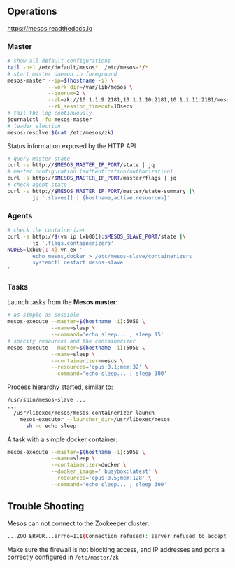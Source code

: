 

## Operations

<https://mesos.readthedocs.io>

### Master

```bash
# show all default configurations
tail -n+1 /etc/default/mesos*  /etc/mesos-*/*       
# start master daemon in foreground 
mesos-master --ip=$(hostname -i) \
             --work_dir=/var/lib/mesos \
             --quorum=2 \
             --zk=zk://10.1.1.9:2181,10.1.1.10:2181,10.1.1.11:2181/mesos \
             --zk_session_timeout=10secs
# tail the log continuously
journalctl -fu mesos-master
# leader election
mesos-resolve $(cat /etc/mesos/zk)
```

Status information exposed by the HTTP API

```bash
# query master state
curl -s http://$MESOS_MASTER_IP_PORT/state | jq
# master configuration (authentication/authorization)
curl -s http://$MESOS_MASTER_IP_PORT/master/flags | jq
# check agent state
curl -s http://$MESOS_MASTER_IP_PORT/master/state-summary |\
        jq '.slaves[] | {hostname,active,resources}'
```

### Agents

```bash
# check the containerizer
curl -s http://$(vm ip lxb001):$MESOS_SLAVE_PORT/state |\
        jq '.flags.containerizers'
NODES=lxb00[1-4] vn ex '
        echo mesos,docker > /etc/mesos-slave/containerizers
        systemctl restart mesos-slave
'
```

### Tasks

Launch tasks from the **Mesos master**:

```bash
# as simple as possible
mesos-execute --master=$(hostname -i):5050 \
              --name=sleep \
              --command='echo sleep... ; sleep 15'
# specify resources and the containerizer
mesos-execute --master=$(hostname -i):5050 \
              --name=sleep \
              --containerizer=mesos \
              --resources='cpus:0.1;mem:32' \
              --command='echo sleep... ; sleep 300'
```

Process hierarchy started, similar to: 

```bash
/usr/sbin/mesos-slave ...
...
  /usr/libexec/mesos/mesos-containerizer launch
    mesos-executor --launcher_dir=/usr/libexec/mesos
      sh -c echo sleep
```

A task with a simple docker container:

```bash
mesos-execute --master=$(hostname -i):5050 \
              --name=sleep \
              --containerizer=docker \
              --docker_image=' busybox:latest' \
              --resources='cpus:0.5;mem:128' \
              --command='echo sleep... ; sleep 300'
```


## Trouble Shooting

Mesos can not connect to the Zookeeper cluster:

```bash
...ZOO_ERROR...errno=111(Connection refused): server refused to accept the client
```

Make sure the firewall is not blocking access, and IP addresses and ports a correctly configured in `/etc/master/zk`

